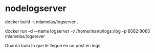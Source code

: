 # nodelogserver

docker build -t mlamelas/logserver .

docker run -d --name logserver -v /home/manu/logs:/log -p 8082:8080 mlamelas/logserver 

Guarda todo lo que le llegue en un post en logs
